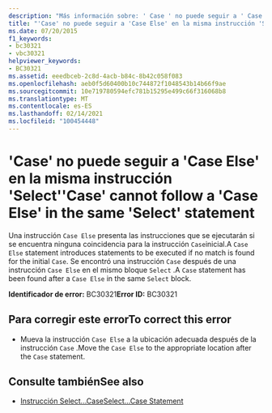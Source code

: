 ```yaml
---
description: "Más información sobre: ' Case ' no puede seguir a ' Case Else ' en la misma instrucción ' Select '"
title: "'Case' no puede seguir a 'Case Else' en la misma instrucción 'Select'"
ms.date: 07/20/2015
f1_keywords:
- bc30321
- vbc30321
helpviewer_keywords:
- BC30321
ms.assetid: eeedbceb-2c8d-4acb-b84c-8b42c058f083
ms.openlocfilehash: aeb0f5d60400b10c744872f1048543b14b66f9ae
ms.sourcegitcommit: 10e719780594efc781b15295e499c66f316068b8
ms.translationtype: MT
ms.contentlocale: es-ES
ms.lasthandoff: 02/14/2021
ms.locfileid: "100454448"
---
```

# <a name="case-cannot-follow-a-case-else-in-the-same-select-statement"></a><span data-ttu-id="2ab15-103">'Case' no puede seguir a 'Case Else' en la misma instrucción 'Select'</span><span class="sxs-lookup"><span data-stu-id="2ab15-103">'Case' cannot follow a 'Case Else' in the same 'Select' statement</span></span>

<span data-ttu-id="2ab15-104">Una instrucción `Case Else` presenta las instrucciones que se ejecutarán si se encuentra ninguna coincidencia para la instrucción `Case`inicial.</span><span class="sxs-lookup"><span data-stu-id="2ab15-104">A `Case Else` statement introduces statements to be executed if no match is found for the initial `Case`.</span></span> <span data-ttu-id="2ab15-105">Se encontró una instrucción `Case` después de una instrucción `Case Else` en el mismo bloque `Select` .</span><span class="sxs-lookup"><span data-stu-id="2ab15-105">A `Case` statement has been found after a `Case Else` in the same `Select` block.</span></span>  
  
 <span data-ttu-id="2ab15-106">**Identificador de error:** BC30321</span><span class="sxs-lookup"><span data-stu-id="2ab15-106">**Error ID:** BC30321</span></span>  
  
## <a name="to-correct-this-error"></a><span data-ttu-id="2ab15-107">Para corregir este error</span><span class="sxs-lookup"><span data-stu-id="2ab15-107">To correct this error</span></span>  
  
- <span data-ttu-id="2ab15-108">Mueva la instrucción `Case Else` a la ubicación adecuada después de la instrucción `Case` .</span><span class="sxs-lookup"><span data-stu-id="2ab15-108">Move the `Case Else` to the appropriate location after the `Case` statement.</span></span>  
  
## <a name="see-also"></a><span data-ttu-id="2ab15-109">Consulte también</span><span class="sxs-lookup"><span data-stu-id="2ab15-109">See also</span></span>

- [<span data-ttu-id="2ab15-110">Instrucción Select...Case</span><span class="sxs-lookup"><span data-stu-id="2ab15-110">Select...Case Statement</span></span>](../language-reference/statements/select-case-statement.md)
